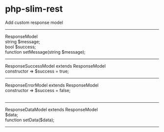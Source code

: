 # php-slim-rest

Add custom response model
<br>
<hr>
ResponseModel
<br>
string $message;
<br>
bool $success;
<br>
function setMessage(string $message);
<br>
<hr>
ResponseSuccessModel extends ResponseModel
<br>
constructor => $success = true;
<br>
<hr>
ResponseErrorModel extends ResponseModel
<br>
constructor => $success = false;
<br>


<br>
<hr>
ResponseDataModel extends ResponseModel
<br>
$data;
<br>
function setData($data);
<br>
<hr>

